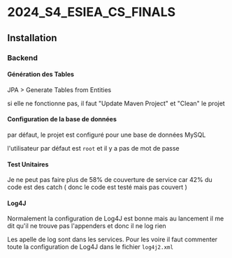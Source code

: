 # 2024_S4_ESIEA_CS_FINALS

## Installation

### Backend

#### Génération des Tables

JPA > Generate Tables from Entities

si elle ne fonctionne pas, il faut "Update Maven Project" et "Clean" le projet

#### Configuration de la base de données

par défaut, le projet est configuré pour une base de données MySQL

l'utilisateur par défaut est `root` et il y a pas de mot de passe

#### Test Unitaires

Je ne peut pas faire plus de 58% de couverture de service car 42% du code est des catch ( donc le code est testé mais pas couvert )

#### Log4J

Normalement la configuration de Log4J est bonne mais au lancement il me dit qu'il ne trouve pas l'appenders et donc il ne log rien

Les apelle de log sont dans les services.
Pour les voire il faut commenter toute la configuration de Log4J dans le fichier `log4j2.xml`
